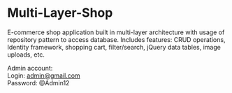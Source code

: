 # Multi-Layer-Shop
E-commerce shop application built in multi-layer architecture with usage of repository pattern to access database. Includes features: CRUD operations, Identity framework, shopping cart, filter/search, jQuery data tables, image uploads, etc.

Admin account:  
Login: admin@gmail.com  
Password: @Admin12
